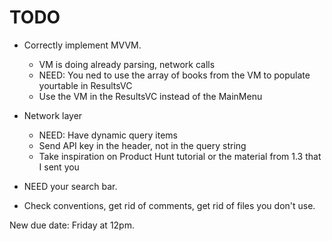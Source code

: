 #  TODO

- Correctly implement MVVM. 
    - VM is doing already parsing, network calls 
    - NEED: You ned to use the array of books from the VM to populate yourtable in ResultsVC
    - Use the VM in the ResultsVC instead of the MainMenu
    
- Network layer
    - NEED: Have dynamic query items
    - Send API key in the header, not in the query string
    - Take inspiration on Product Hunt tutorial or the material from 1.3 that I sent you
    
- NEED your search bar. 

- Check conventions, get rid of comments, get rid of files you don't use.


New due date: Friday at 12pm.

    
    
    
